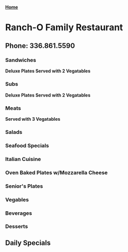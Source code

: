 #### [Home](https://chuckbyrum2.github.io/)

# Ranch-O Family Restaurant
## Phone: 336.861.5590

### Sandwiches
**Deluxe Plates Served with 2 Vegatables**


### Subs
**Deluxe Plates Served with 2 Vegatables**


### Meats
**Served with 3 Vegatables**

### Salads

### Seafood Specials

### Italian Cuisine

### Oven Baked Plates w/Mozzarella Cheese

### Senior's Plates

### Vegables

### Beverages

### Desserts

## Daily Specials
